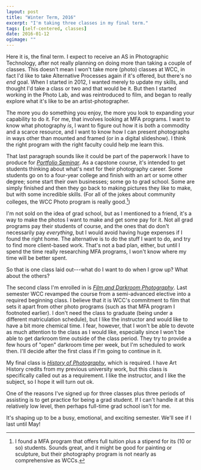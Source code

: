 ```yaml
---
layout: post
title: "Winter Term, 2016"
excerpt: "I'm taking three classes in my final term."
tags: [self-centered, classes]
date: 2016-01-12
ogimage: ""
---
```


Here it is, the final term. I expect to receive an AS in Photographic Technology, after not really planning on doing more than taking a couple of classes. This doesn't mean I won't take more (photo) classes at WCC, in fact I'd like to take Alternative Processes again if it's offered, but there's no *end* goal. When I started in 2012, I wanted merely to update my skills, and thought I'd take a class or two and that would be it. But then I started working in the Photo Lab, and was reintroduced to film, and began to really explore what it's like to be an artist-photographer.

The more you do something you enjoy, the more you look to expanding your capability to do it. For me, that involves looking at MFA programs. I want to know what photography *is*, I want to figure out how it is both a commodity and a scarce resource, and I want to know how I can present photographs in ways other than mounted and framed (or in a digital slideshow). I think the right program with the right faculty could help me learn this.

That last paragraph sounds like it could be part of the paperwork I have to produce for [_Portfolio Seminar_](http://www.wccnet.edu/academics/classes/information/view/class/PHO%20231/). As a capstone course, it's intended to get students thinking about what's next for their photography career. Some students go on to a four-year college and finish with an art or some other degree; some start their own businesses; some go to grad school. Some are simply finished and then they go back to making pictures they like to make, but with some incredible skills. (For all of the jokes about community colleges, the WCC Photo program is really good.[^nothanks])

[^nothanks]: I found a MFA program that offers full tuition plus a stipend for its (10 or so) students. Sounds great, and it might be good for painting or sculpture, but their photography program is not nearly as comprehensive as WCCs.

I'm not sold on the idea of grad school, but as I mentioned to a friend, it's a way to make the photos I want to make and get some pay for it. Not all grad programs pay their students of course, and the ones that do don't necessarily pay *everything*, but I would avoid having huge expenses if I found the right home. The alternative is to do the stuff I want to do, and try to find more client-based work. That's not a bad plan, either, but until I spend the time really researching MFA programs, I won't know where my time will be better spent.

So that is one class laid out---what do I want to do when I grow up? What about the others?

The second class I'm enrolled in is [_Film and Darkroom Photography_](http://www.wccnet.edu/academics/classes/information/view/class/PHO%20122/). Last semester WCC revamped the course from a semi-advanced elective into a required beginning class. I believe that it is WCC's commitment to film that sets it apart from other photo programs (such as that MFA program I footnoted earlier). I don't need the class to graduate (being under a different matriculation schedule), but I like the instructor and would like to have a bit more chemical time. I fear, however, that I won't be able to devote as much attention to the class as I would like, especially since I won't be able to get darkroom time outside of the class period. They try to provide a few hours of "open" darkroom time per week, but I'm scheduled to work then. I'll decide after the first class if I'm going to continue in it.

My final class is [_History of Photography_](http://www.wccnet.edu/academics/classes/information/view/class/PHO%20103/), which is required. I have Art History credits from my previous university work, but this class is specifically called out as a requirement. I like the instructor, and I like the subject, so I hope it will turn out ok.

One of the reasons I've signed up for three classes plus three periods of assisting is to get practice for being a grad student. If I can't handle it at this relatively low level, then perhaps full-time grad school isn't for me.

It's shaping up to be a busy, emotional, and exciting semester. We'll see if I last until May!
